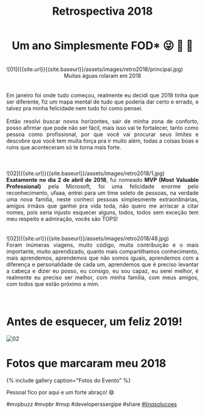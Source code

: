 ﻿---
title: "Retrospectiva 2018"
comments: true
excerpt_separator: "Ler mais"
categories:
  - Evento
gallery:
  - url: /assets/images/retro2018/1.jpg
    image_path: /assets/images/retro2018/1.jpg
    alt: "Retrospectiva 2018"
  - url: /assets/images/retro2018/2.jpg
    image_path: /assets/images/retro2018/2.jpg
    alt: "Retrospectiva 2018"
  - url: /assets/images/retro2018/3.jpg
    image_path: /assets/images/retro2018/3.jpg
    alt: "Retrospectiva 2018"
  - url: /assets/images/retro2018/4.jpg
    image_path: /assets/images/retro2018/4.jpg
    alt: "Retrospectiva 2018"
  - url: /assets/images/retro2018/princesa1.jpg
    image_path: /assets/images/retro2018/princesa1.jpg
    alt: "Retrospectiva 2018"
  - url: /assets/images/retro2018/princesa2.jpg
    image_path: /assets/images/retro2018/princesa2.jpg
    alt: "Retrospectiva 2018"
  - url: /assets/images/retro2018/compras1.jpg
    image_path: /assets/images/retro2018/compras1.jpg
    alt: "Retrospectiva 2018"
  - url: /assets/images/retro2018/casa1.jpg
    image_path: /assets/images/retro2018/casa1.jpg
    alt: "Retrospectiva 2018"
  - url: /assets/images/retro2018/5.jpg
    image_path: /assets/images/retro2018/5.jpg
    alt: "Retrospectiva 2018"
  - url: /assets/images/retro2018/6.jpg
    image_path: /assets/images/retro2018/6.jpg
    alt: "Retrospectiva 2018"
  - url: /assets/images/retro2018/efcore01.jpg
    image_path: /assets/images/retro2018/efcore01.jpg
    alt: "Retrospectiva 2018"
  - url: /assets/images/retro2018/core01.jpg
    image_path: /assets/images/retro2018/core01.jpg
    alt: "Retrospectiva 2018"
  - url: /assets/images/retro2018/summit01.jpg
    image_path: /assets/images/retro2018/summit01.jpg
    alt: "Retrospectiva 2018"
  - url: /assets/images/retro2018/7.jpg
    image_path: /assets/images/retro2018/7.jpg
    alt: "Retrospectiva 2018"
  - url: /assets/images/retro2018/8.jpg
    image_path: /assets/images/retro2018/8.jpg
    alt: "Retrospectiva 2018"
  - url: /assets/images/retro2018/9.jpg
    image_path: /assets/images/retro2018/9.jpg
    alt: "Retrospectiva 2018"
  - url: /assets/images/retro2018/10.jpg
    image_path: /assets/images/retro2018/10.jpg
    alt: "Retrospectiva 2018"
  - url: /assets/images/retro2018/11.jpg
    image_path: /assets/images/retro2018/11.jpg
    alt: "Retrospectiva 2018"
  - url: /assets/images/retro2018/16.jpg
    image_path: /assets/images/retro2018/16.jpg
    alt: "Retrospectiva 2018"
  - url: /assets/images/retro2018/17.jpg
    image_path: /assets/images/retro2018/17.jpg
    alt: "Retrospectiva 2018"
  - url: /assets/images/retro2018/18.jpg
    image_path: /assets/images/retro2018/18.jpg
    alt: "Retrospectiva 2018"
  - url: /assets/images/retro2018/19.jpg
    image_path: /assets/images/retro2018/19.jpg
    alt: "Retrospectiva 2018"
  - url: /assets/images/retro2018/20.jpg
    image_path: /assets/images/retro2018/20.jpg
    alt: "Retrospectiva 2018"
  - url: /assets/images/retro2018/21.jpg
    image_path: /assets/images/retro2018/21.jpg
    alt: "Retrospectiva 2018"
  - url: /assets/images/retro2018/22.jpg
    image_path: /assets/images/retro2018/22.jpg
    alt: "Retrospectiva 2018"
  - url: /assets/images/retro2018/23.jpg
    image_path: /assets/images/retro2018/23.jpg
    alt: "Retrospectiva 2018"
  - url: /assets/images/retro2018/24.jpg
    image_path: /assets/images/retro2018/24.jpg
    alt: "Retrospectiva 2018"
  - url: /assets/images/retro2018/25.jpg
    image_path: /assets/images/retro2018/25.jpg
    alt: "Retrospectiva 2018"
  - url: /assets/images/retro2018/26.jpg
    image_path: /assets/images/retro2018/26.jpg
    alt: "Retrospectiva 2018"
  - url: /assets/images/retro2018/27.jpg
    image_path: /assets/images/retro2018/27.jpg
    alt: "Retrospectiva 2018"
  - url: /assets/images/retro2018/28.jpg
    image_path: /assets/images/retro2018/28.jpg
    alt: "Retrospectiva 2018"
  - url: /assets/images/retro2018/29.jpg
    image_path: /assets/images/retro2018/29.jpg
    alt: "Retrospectiva 2018"
  - url: /assets/images/retro2018/30.jpg
    image_path: /assets/images/retro2018/30.jpg
    alt: "Retrospectiva 2018"
  - url: /assets/images/retro2018/31.jpg
    image_path: /assets/images/retro2018/31.jpg
    alt: "Retrospectiva 2018"
  - url: /assets/images/retro2018/32.jpg
    image_path: /assets/images/retro2018/32.jpg
    alt: "Retrospectiva 2018"
  - url: /assets/images/retro2018/35.jpg
    image_path: /assets/images/retro2018/35.jpg
    alt: "Retrospectiva 2018"
  - url: /assets/images/retro2018/36.jpg
    image_path: /assets/images/retro2018/36.jpg
    alt: "Retrospectiva 2018"
  - url: /assets/images/retro2018/37.jpg
    image_path: /assets/images/retro2018/37.jpg
    alt: "Retrospectiva 2018"
  - url: /assets/images/retro2018/38.jpg
    image_path: /assets/images/retro2018/38.jpg
    alt: "Retrospectiva 2018"
  - url: /assets/images/retro2018/39.jpg
    image_path: /assets/images/retro2018/39.jpg
    alt: "Retrospectiva 2018"
  - url: /assets/images/retro2018/40.jpg
    image_path: /assets/images/retro2018/40.jpg
    alt: "Retrospectiva 2018"
  - url: /assets/images/retro2018/41.jpg
    image_path: /assets/images/retro2018/41.jpg
    alt: "Retrospectiva 2018"
  - url: /assets/images/retro2018/42.jpg
    image_path: /assets/images/retro2018/42.jpg
    alt: "Retrospectiva 2018"
  - url: /assets/images/retro2018/43.jpg
    image_path: /assets/images/retro2018/43.jpg
    alt: "Retrospectiva 2018"
  - url: /assets/images/retro2018/44.jpg
    image_path: /assets/images/retro2018/44.jpg
    alt: "Retrospectiva 2018"
  - url: /assets/images/retro2018/45.jpg
    image_path: /assets/images/retro2018/45.jpg
    alt: "Retrospectiva 2018"
  - url: /assets/images/retro2018/46.jpg
    image_path: /assets/images/retro2018/46.jpg
    alt: "Retrospectiva 2018"
  - url: /assets/images/retro2018/47.jpg
    image_path: /assets/images/retro2018/47.jpg
    alt: "Retrospectiva 2018"
  - url: /assets/images/retro2018/48.jpg
    image_path: /assets/images/retro2018/48.jpg
    alt: "Retrospectiva 2018"
  - url: /assets/images/retro2018/49.jpg
    image_path: /assets/images/retro2018/49.jpg
    alt: "Retrospectiva 2018"
  - url: /assets/images/retro2018/50.jpg
    image_path: /assets/images/retro2018/50.jpg
    alt: "Retrospectiva 2018"
  - url: /assets/images/retro2018/51.jpg
    image_path: /assets/images/retro2018/51.jpg
    alt: "Retrospectiva 2018"
---

<center><h1>Um ano Simplesmente FOD* 😜 🤘  👊 </h1></center> <br>
![01]({{site.url}}{{site.baseurl}}/assets/images/retro2018/principal.jpg)
<div style="text-align: justify;">
<center>Muitas águas rolaram em 2018</center>
<br><br> 
Em janeiro foi onde tudo começou, realmente eu decidi que 2018 tinha que ser diferente, fiz um mapa mental de tudo que poderia dar certo e errado, e talvez pra minha felicidade nem tudo foi como pensei.
<br><br>
 Então resolvi buscar novos horizontes, sair de minha zona de conforto, posso afirmar que pode não ser fácil, mais isso vai te fortalecer, tanto como pessoa como profissional, por que você vai procurar seus limites e descobre que você tem muita força pra ir muito além, todas a coisas boas e ruins que aconteceram só te torna mais forte.
<br><br>
</div>
<br><br>
![02]({{site.url}}{{site.baseurl}}/assets/images/retro2018/1.jpg)
<div style="text-align: justify;">
  <strong>Exatamente no dia 2 de abril de 2018</strong>, fui nomeado <strong>MVP (Most Valuable Professional)</strong> pela Microsoft, foi uma felicidade enorme pelo reconhecimento, ufaaa, entrei para um time seleto de pessoas, na verdade uma nova família, neste conheci pessoas simplesmente extraordinárias, amigos irmãos que ganhei pra vida toda, não quero me arriscar a citar nomes, pois seria injusto esquecer alguns, todos, todos sem exceção tem meu respeito e admiração, vocês são TOPS!
</div>
<br><br>
![02]({{site.url}}{{site.baseurl}}/assets/images/retro2018/48.jpg)
<div style="text-align: justify;">
  Foram inúmeras viagens, muito código, muita contribuição e o mais importante, muito aprendizado, quanto mais compartilhamos conhecimento, mais aprendemos, aprendemos que não somos iguais, aprendemos com a diferença  e personalidade de cada um, aprendemos que é preciso levantar a cabeça e dizer eu posso, eu consigo, eu sou capaz, eu serei melhor, é realmente eu preciso ser melhor, com minha família, com meus amigos, com todos que estão próximo a mim.
</div>
<br><br>

# Antes de esquecer, um feliz 2019!
![02]({{site.url}}{{site.baseurl}}/assets/images/retro2018/feliz2019.jpg) 

# Fotos que marcaram meu 2018
{% include gallery caption="Fotos do Evento" %}


<div class="notice--success">
Pessoal fico por aqui e um forte abraço! 😄
</div>

 #mvpbuzz #mvpbr #mvp #developerssergipe #share <a href="https://linqsolucoes.com.br" alt="">#linqsolucoes</a><br><br>

